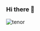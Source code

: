 ### Hi there 👋

<!--
**luisferdonoso/luisferdonoso** is a ✨ _special_ ✨ repository because its `README.md` (this file) appears on your GitHub profile.

Here are some ideas to get you started:

- 🔭 I’m currently working on ...
- 🌱 I’m currently learning ...
- 👯 I’m looking to collaborate on ...
- 🤔 I’m looking for help with ...
- 💬 Ask me about ...
- 📫 How to reach me: ...
- 😄 Pronouns: ...
- ⚡ Fun fact: ...
-->

  ![tenor](https://user-images.githubusercontent.com/112567953/229839679-0ecfd782-b7d9-4d25-900a-030be8efcb68.gif)



